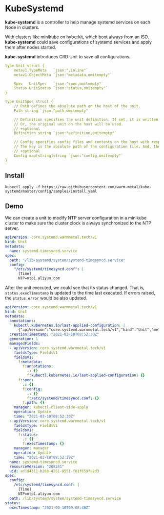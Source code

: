 # KubeSystemd

**kube-systemd** is a controller to help manage systemd services on each Node in clusters.

With clusters like minikube on hyberkit, which boot always from an ISO, 
**kube-systemd** could save configurations of systemd services and apply them after nodes started.

**kube-systemd** introduces CRD Unit to save all configurations.

```yaml
type Unit struct {
    metav1.TypeMeta   `json:",inline"`
    metav1.ObjectMeta `json:"metadata,omitempty"`

    Spec   UnitSpec   `json:"spec,omitempty"`
    Status UnitStatus `json:"status,omitempty"`
}

type UnitSpec struct {
    // Path defines the absolute path on the host of the unit.
    Path string `json:"path,omitempty"`

    // Definition specifies the unit definition. If set, it is written to the unit configuration which Path defines.
    // Or, the original unit on the host will be used.
    // +optional
    Definition string `json:"definition,omitempty"`

    // Config specifies config files and contents on the host with respect to the systemd unit.
    // The key is the absolute path of the configuration file. And, the value is the file content.
    // +optional
    Config map[string]string `json:"config,omitempty"`
}
```

## Install
```shell script
kubectl apply -f https://raw.githubusercontent.com/warm-metal/kube-systemd/master/config/samples/install.yaml
```

## Demo

We can create a unit to modify NTP server configuration in a minikube cluster to make sure the cluster clock is always
synchronized to the NTP server.

```yaml
apiVersion: core.systemd.warmmetal.tech/v1
kind: Unit
metadata:
  name: systemd-timesyncd.service
spec:
  path: "/lib/systemd/system/systemd-timesyncd.service"
  config:
    "/etc/systemd/timesyncd.conf": |
      [Time]
      NTP=ntp1.aliyun.com
```

After the unit executed, we could see that its status changed.
That is, `status.execTimestamp` is updated to the time last executed.
If errors raised, the `status.error` would be also updated. 

```yaml
apiVersion: core.systemd.warmmetal.tech/v1
kind: Unit
metadata:
  annotations:
    kubectl.kubernetes.io/last-applied-configuration: |
      {"apiVersion":"core.systemd.warmmetal.tech/v1","kind":"Unit","metadata":{"annotations":{},"name":"systemd-timesyncd.service"},"spec":{"config":{"/etc/systemd/timesyncd.conf":"[Time]\nNTP=ntp1.aliyun.com\n"},"path":"/lib/systemd/system/systemd-timesyncd.service"}}
  creationTimestamp: "2021-03-10T08:52:30Z"
  generation: 1
  managedFields:
  - apiVersion: core.systemd.warmmetal.tech/v1
    fieldsType: FieldsV1
    fieldsV1:
      f:metadata:
        f:annotations:
          .: {}
          f:kubectl.kubernetes.io/last-applied-configuration: {}
      f:spec:
        .: {}
        f:config:
          .: {}
          f:/etc/systemd/timesyncd.conf: {}
        f:path: {}
    manager: kubectl-client-side-apply
    operation: Update
    time: "2021-03-10T08:52:30Z"
  - apiVersion: core.systemd.warmmetal.tech/v1
    fieldsType: FieldsV1
    fieldsV1:
      f:status:
        .: {}
        f:execTimestamp: {}
    manager: manager
    operation: Update
    time: "2021-03-10T08:52:30Z"
  name: systemd-timesyncd.service
  resourceVersion: "208241"
  uid: ad1d4311-b26b-4261-8551-f81f659fa2d3
spec:
  config:
    /etc/systemd/timesyncd.conf: |
      [Time]
      NTP=ntp1.aliyun.com
  path: /lib/systemd/system/systemd-timesyncd.service
status:
  execTimestamp: "2021-03-10T09:08:46Z"
```
